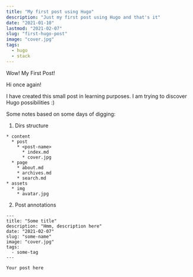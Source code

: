 ```yaml
---
title: "My first post using Hugo"
description: "Just my first post using Hugo and that's it"
date: "2021-01-10"
lastmod: "2021-02-07"
slug: "first-hugo-post"
image: "cover.jpg"
tags:
  - hugo
  - stack
---
```


Wow! My First Post!

Hi once again!

I have created this small post in learning purposes. I am trying to discover Hugo possibilities :)

Some notes based on some days of digging:

1. Dirs structure

```
* content
  * post
    * <post-name>
      * index.md
      * cover.jpg
  * page
    * about.md
    * archives.md
    * search.md
* assets
  * img
    * avatar.jpg
```

2. Post annotations

```
---
title: "Some title"
description: "Hmm, description here"
date: "2021-02-07"
slug: "some-name"
image: "cover.jpg"
tags:
  - some-tag
---

Your post here
```
